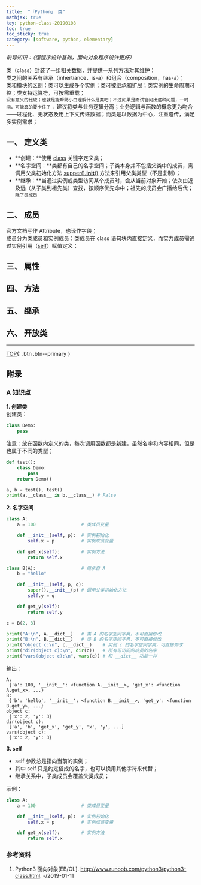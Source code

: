 ```yaml
---
title:  "「Python」 类"
mathjax: true
key: python-class-20190108
toc: true
toc_sticky: true
category: [software, python, elementary]
---
```

<span id='head'></span>
*前导知识：（懂程序设计基础，面向对象程序设计更好）*  

类（class）封装了一组相关数据，并提供一系列方法对其维护；  
类之间的关系有继承（inhertiance，is-a）和组合（composition，has-a）；  
类和模块的区别：类可以生成多个实例；类可被继承和扩展；类实例的生命周期可控；类支持运算符，可按需重载；  
`没有意义的比较；也就是能帮助小白理解什么是类吧；不过如果是面试官问出这种问题，一时间，可能真的要卡住了；`
建议将类与业务逻辑分离；业务逻辑与函数的概念更为吻合——过程化、无状态及用上下文传递数据；而类是以数据为中心，注重遗传，满足多实例需求；  

## 一、 定义类

- **创建：**使用 [class](#create) 关键字定义类；   
- **名字空间：**类都有自己的名字空间；子类本身并不包括父类中的成员，需调用父类初始化方法 [supper().__init__()](#namespace) 方法来引用父类类型（不是复制）；  
- **继承：**当通过实例或类型访问某个成员时，会从当前对象开始；依次由近及远（从子类到祖先类）查找，按顺序优先命中；祖先的成员会广播给后代；`除了类成员`  

## 二、 成员
官方文档写作 Attribute，也译作字段；  
成员分为类成员和实例成员；类成员在 class 语句块内直接定义，而实力成员需通过实例引用（[self](#self)）赋值定义；  

## 三、 属性

## 四、 方法

## 五、 继承

## 六、 开放类


-------------------  
[TOP](#head){: .btn .btn--primary }



## 附录
### A 知识点
<span id="create">**1. 创建类**</span>    
创建类：  

```python
class Demo:
    pass
```  

注意：放在函数内定义的类，每次调用函数都是新建，虽然名字和内容相同，但是也属于不同的类型；  

```python
def test():
    class Demo:
        pass
    return Demo()

a, b = test(), test()
print(a.__class__ is b.__class__) # False
```  

<span id="namespace">**2. 名字空间**</span>  

```python
class A:
    a = 100                 # 类成员变量

    def __init__(self, p):  # 实例初始化
        self.x = p          # 实例成员变量

    def get_x(self):        # 实例方法
        return self.x       

class B(A):                 # 继承自 A
    b = "hello"

    def __init__(self, p, q):
        super().__init__(p) # 调用父类初始化方法
        self.y = q

    def get_y(self):
        return self.y

c = B(2, 3)

print("A:\n", A.__dict__)   # 类 A 的名字空间字典，不可直接修改
print("B:\n", B.__dict__)   # 类 B 的名字空间字典，不可直接修改
print("object c:\n", c.__dict__)    # 实例 c 的名字空间字典，可直接修改
print("dir(object c):\n", dir(c))   # 所有可访问的成员的名字
print("vars(object c):\n", vars(c)) # 和 __dict__ 功能一样
```
输出：  

```shell
A:
 {'a': 100, '__init__': <function A.__init__>, 'get_x': <function A.get_x>, ...}
B:
 {'b': 'hello', '__init__': <function B.__init__>, 'get_y': <function B.get_y>, ...}
object c:
 {'x': 2, 'y': 3}
dir(object c):
 ['a', 'b', 'get_x', 'get_y', 'x', 'y', ...]
vars(object c):
 {'x': 2, 'y': 3}
```

<span id="self">**3. self**</span>  
- self 参数总是指向当前的实例；  
- 其中 self 只是约定俗成的名字，也可以换用其他字符来代替；  
- 继承关系中，子类成员会覆盖父类成员；  

示例：  

```python
class A:
    a = 100                 # 类成员变量

    def __init__(self, p):  # 实例初始化
        self.x = p          # 实例成员变量

    def get_x(self):        # 实例方法
        return self.x   
```

### 参考资料
1. Python3 面向对象[EB/OL]. <http://www.runoob.com/python3/python3-class.html>. -/2019-01-11   
